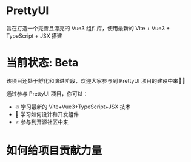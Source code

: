 # PrettyUI
旨在打造一个完善且漂亮的 Vue3 组件库，使用最新的 Vite + Vue3 + TypeScript + JSX 搭建

# 当前状态: Beta

该项目还处于孵化和演进阶段，欢迎大家参与到 PrettyUI 项目的建设中来🎉🎉

通过参与 PrettyUI 项目，你可以：

- 🔥 学习最新的 Vite+Vue3+TypeScript+JSX 技术
- 🎁 学习如何设计和开发组件
- ⭐ 参与到开源社区中来

# 如何给项目贡献力量
